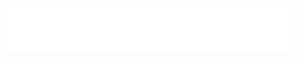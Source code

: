 <img width="600" src="https://raw.githubusercontent.com/MPC-Rebold/.github/main/profile/logo.png" alt="logo" />